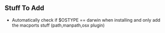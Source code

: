 ## Stuff To Add ##
- Automatically check if $OSTYPE == darwin when installing and only add the macports stuff (path,manpath,osx plugin)


